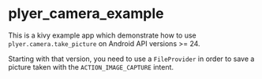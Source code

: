 # plyer_camera_example

This is a kivy example app which demonstrate how to use
``plyer.camera.take_picture`` on Android API versions >= 24.

Starting with that version, you need to use a `FileProvider` in order to save
a picture taken with the ``ACTION_IMAGE_CAPTURE`` intent.

